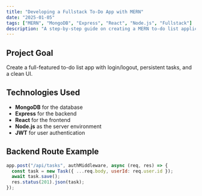 ```yaml
---
title: "Developing a Fullstack To-Do App with MERN"
date: "2025-01-05"
tags: ["MERN", "MongoDB", "Express", "React", "Node.js", "Fullstack"]
description: "A step-by-step guide on creating a MERN to-do list application with authentication."
---
```


## Project Goal

Create a full-featured to-do list app with login/logout, persistent tasks, and a clean UI.

## Technologies Used

- **MongoDB** for the database
- **Express** for the backend
- **React** for the frontend
- **Node.js** as the server environment
- **JWT** for user authentication

## Backend Route Example

```js
app.post("/api/tasks", authMiddleware, async (req, res) => {
  const task = new Task({ ...req.body, userId: req.user.id });
  await task.save();
  res.status(201).json(task);
});